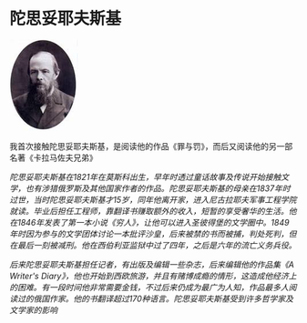 # 陀思妥耶夫斯基
![](images/Dostoyevsky.jpg)

我首次接触陀思妥耶夫斯基，是阅读他的作品《罪与罚》，而后又阅读他的另一部名著《卡拉马佐夫兄弟》

*陀思妥耶夫斯基在1821年在莫斯科出生，早年时透过童话故事及传说开始接触文学，也有涉猎俄罗斯及其他国家作者的作品。陀思妥耶夫斯基的母亲在1837年时过世，当时陀思妥耶夫斯基才15岁，同年他离开家，进入尼古拉耶夫军事工程学院就读。毕业后担任工程师，靠翻译书赚取额外的收入，短暂的享受奢华的生活。他在1846年发表了第一本小说《穷人》，让他可以进入圣彼得堡的文学圈中。1849年时因为参与的文学团体讨论一本批评沙皇，后来被禁的书而被捕，判处死判，但在最后一刻被减刑。他在西伯利亚监狱中过了四年，之后是六年的流亡义务兵役。*

*后来陀思妥耶夫斯基担任记者，有出版及编辑一些杂志，后来编辑他的作品集《A Writer's Diary》，他也开始到西欧旅游，并且有赌博成瘾的情形，这造成他经济上的困难。有一段时间他非常需要金钱，不过后来仍成为最广为人知，作品最多人阅读过的俄国作家。他的书翻译超过170种语言。陀思妥耶夫斯基受到许多哲学家及文学家的影响*

